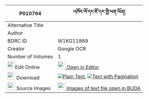 |P010764|འཁོར་ལོ་དང་ཇོ་དར་གྱི་ཕན་ཡོན། 
| --- | --- 
|Alternative Title |
|Author | 
|BDRC ID | W1KG11869
|Creator | Google OCR
|Number of Volumes| 1
|<img width="25" src="https://img.icons8.com/color/25/000000/edit-property.png">Edit Online| [<img width="25" src="https://avatars.githubusercontent.com/u/45091458?s=200&v=4"> Open in Editor](http://editor.openpecha.org/P010764)
|<img width="25" src="https://img.icons8.com/fluent/48/000000/download-2.png"/>  Download | [![](https://img.icons8.com/color/20/000000/txt.png)Plain Text](https://github.com/Openpecha/P010764/releases/download/v1/khorlo_dang_jo_dar_gyi_penyon_plain_P010764.zip), [![](https://img.icons8.com/color/20/000000/txt.png)Text with Pagination](https://github.com/Openpecha/P010764/releases/download/v1/khorlo_dang_jo_dar_gyi_penyon_pages_P010764.zip)
|<img width="25" src="https://img.icons8.com/plasticine/100/000000/pictures-folder.png"/>  Source Images | [<img width="25" src="https://library.bdrc.io/icons/BUDA-small.svg"> Images of text file open in BUDA](https://library.bdrc.io/show/bdr:W1KG11869)